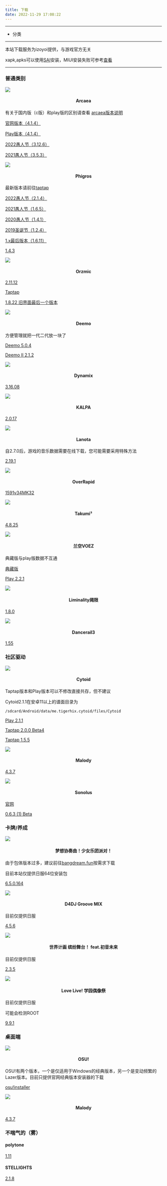 ```yaml
---
title: 下载
date: 2022-11-29 17:08:22
---
```


---

* 分类

<!-- toc -->

---

本站下载服务为izoyoi提供，与游戏官方无关

xapk,apks可以使用[SAI](https://izoyoi.icu/SAI.apk)安装，MIUI安装失败可参考[查看](https://www.bilibili.com/video/BV1jR4y157WL/?vd_source=e6495137190dde4b9795a18285ee0d39)

---

### 普通类别

![](https://izoyoi.icu/img/arc.png) 

#### <center>Arcaea</center>

有关于国内版（c版）和play版的区别请查看 [arcaea版本说明](https://izoyoi.icu/arcaeaver)

[官网版本（4.1.4）](http://dlhk.izoyoi.icu/arcaea_4.1.4c.apk)

[Play版本（4.1.4）](http://dlhk.izoyoi.icu/arcaea_4.1.4.apk)

[2022愚人节（3.12.6）](http://dlhk.izoyoi.icu/arcaea_3.12.6c.apk)

[2021愚人节（3.5.3）](http://dlhk.izoyoi.icu/arcaea_3.5.3c.apk)

![](https://izoyoi.icu/img/phigros.png) 

#### <center>Phigros</center>

最新版本请前往[taptap](https://www.taptap.cn/app/165287)

[2022愚人节（2.1.4）](http://dlhk.izoyoi.icu/Phigros_2.1.4.apk)

[2021愚人节（1.6.5）](http://dlhk.izoyoi.icu/Phigros_1.6.5.apk)

[2020愚人节（1.4.1）](http://dlhk.izoyoi.icu/Phigros_1.4.1.apk)

[2019圣诞节（1.2.4）](http://dlhk.izoyoi.icu/Phigros_1.2.4.apk)

[1.x最后版本（1.6.11）](http://dlhk.izoyoi.icu/Phigros_1.6.11.apk)

[1.4.3](http://dlhk.izoyoi.icu/Phigros_1.4.3.apk)

![](https://izoyoi.icu/img/orz.png) 

#### <center>Orzmic</center>

[2.11.12](https://azjp.izoyoi.icu/orzmic_2.11.12.apk)

[Taptap](https://www.taptap.cn/app/194778)

[1.8.22 旧界面最后一个版本](https://azjp.izoyoi.icu/orzmic_1.8.22.apk)

![](https://izoyoi.icu/img/deemo.png) 

#### <center>Deemo</center>

方便管理就把一代二代放一块了

[Deemo 5.0.4](http://dlhk.izoyoi.icu/Deemo_5.0.4.xapk)

[Deemo II 2.1.2](http://dlhk.izoyoi.icu/DEEMOII_2.1.2.xapk)

![](https://izoyoi.icu/img/dy.png) 

#### <center>Dynamix</center>

[3.16.08](http://dlhk.izoyoi.icu/Dynamix_3.16.08.xapk)

![](https://izoyoi.icu/img/kalpa.png) 

#### <center>KALPA</center>

[2.0.17](http://dlhk.izoyoi.icu/KALPA_2.0.17.xapk)

![](https://izoyoi.icu/img/lanota.png) 

#### <center>Lanota</center>

自2.7.0后，游戏的音乐数据需要在线下载，您可能需要采用特殊方法

[2.19.1](http://dlhk.izoyoi.icu/Lanota_2.19.1.apk)

![](https://izoyoi.icu/img/or.png) 

#### <center>OverRapid</center>

[1591v34MK32](http://dlhk.izoyoi.icu/OverRapid_1591v34MK32.apk)

![](https://izoyoi.icu/img/takumi.png) 

#### <center>Takumi³</center>

[4.8.25](https://dlhk.izoyoi.icu/TAKUMI_4.8.25.apk)

![](https://izoyoi.icu/img/voez.png) 

#### <center>兰空VOEZ</center>

典藏版与play版数据不互通

[典藏版](https://dlhk.izoyoi.icu/VOEZCN.apk)

[Play 2.2.1](https://dlhk.izoyoi.icu/VOEZ_2.2.1.xapk)

![](https://izoyoi.icu/img/li.png) 

#### <center>Liminality阈限</center>

[1.8.0](https://dlhk.izoyoi.icu/Liminality_1.8.0.apk)

![](https://izoyoi.icu/img/dr.png) 

#### <center>Dancerail3</center>

[1.55](http://dljp.izoyoi.icu/dr3_1.55.xapk)

### 社区驱动

![](https://izoyoi.icu/img/cytoid.png) 

#### <center>Cytoid</center>

Taptap版本和Play版本可以不修改直接共存，但不建议

Cytoid2.1.1在安卓11以上的谱面目录为        

    /sdcard/Android/data/me.tigerhix.cytoid/files/Cytoid

[Play 2.1.1](http://dlhk.izoyoi.icu/Cytoid_2.1.1.apk)

[Taptap 2.0.0 Beta4](http://dlhk.izoyoi.icu/Cytoid_2.0.0.apk)

[Taptap 1.5.5](http://dlhk.izoyoi.icu/Cytoid_1.5.5.apk)

![](https://izoyoi.icu/img/ma.ico) 

#### <center>Malody</center>

[4.3.7](http://dlhk.izoyoi.icu/Malody_4.3.7.apk)

![](https://izoyoi.icu/img/sonolus.png) 

#### <center>Sonolus</center>

[官网](https://sonolus.com/)

[0.6.3 (1) Beta](httpss://dlhk.izoyoi.icu/Sonolus_0.6.3_1.apk)

### 卡牌/养成

![](https://izoyoi.icu/img/bang.png) 

#### <center>梦想协奏曲！少女乐团派对！</center>

由于包体版本过多，建议前往[bangdream.fun](https://bangdream.fun/)按需求下载

目前本站仅提供日服64位安装包

[6.5.0.164](https://dljp.izoyoi.icu/bang-650-164.apk)

![](https://izoyoi.icu/img/d4dj.png) 

#### <center>D4DJ Groove MIX</center>

目前仅提供日服

[4.5.6](https://dljp.izoyoi.icu/d4dj_jp_4.5.6.apk)

![](https://izoyoi.icu/img/pjsk.png) 

#### <center>世界计画 缤纷舞台！ feat.初音未来</center>

目前仅提供日服

[2.3.5](https://dljp.izoyoi.icu/pjsk_jp_2.3.5.apk)

![](https://izoyoi.icu/img/lovelive.png) 

#### <center>Love Live! 学园偶像祭</center>

目前仅提供日服

可能会检测ROOT

[9.9.1](http://dljp.izoyoi.icu/lovelive_jp_9.9.1.apk)

### 桌面端

![](https://izoyoi.icu/img/osu.ico) 

#### <center>OSU!</center>

OSU!有两个版本，一个是仅适用于Windows的经典版本，另一个是变动频繁的Lazer版本。目前只提供官网经典版本安装器的下载

[osu!installer](http://dljp.izoyoi.icu/osu!install.exe)

![](https://izoyoi.icu/img/ma.ico) 

#### <center>Malody</center>

[4.3.7](http://dljp.izoyoi.icu/Malody_Windows_4.3.7.7z)

### 不喘气的（雾）

#### polytone

[1.11](http://dljp.izoyoi.icu/polytone_1.11.xapk)

#### STELLIGHTS

[2.1.8](http://dljp.izoyoi.icu/STELLIGHTS_2.1.8.xapk)
